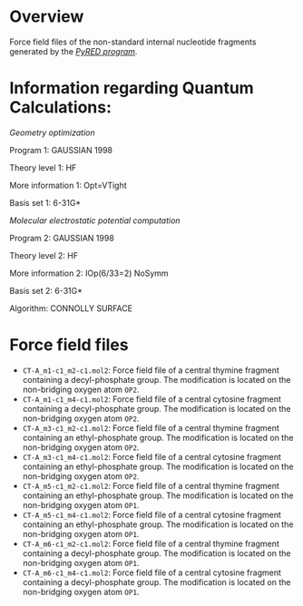 # Overview 

Force field files of the non-standard internal nucleotide fragments generated by the <cite>[PyRED program][1]</cite>.

# Information regarding Quantum Calculations:

_Geometry optimization_

Program 1: GAUSSIAN 1998

Theory level 1: HF

More information 1: Opt=VTight

Basis set 1: 6-31G*


_Molecular electrostatic potential computation_

Program 2: GAUSSIAN 1998

Theory level 2: HF

More information 2: IOp(6/33=2) NoSymm

Basis set 2: 6-31G*

Algorithm: CONNOLLY SURFACE

# Force field files

* `CT-A_m1-c1_m2-c1.mol2`: Force field file of a central thymine fragment containing a decyl-phosphate group. The modification is located on the non-bridging oxygen atom `OP2`.
* `CT-A_m1-c1_m4-c1.mol2`: Force field file of a central cytosine fragment containing a decyl-phosphate group. The modification is located on the non-bridging oxygen atom `OP2`.
* `CT-A_m3-c1_m2-c1.mol2`: Force field file of a central thymine fragment containing an ethyl-phosphate group. The modification is located on the non-bridging oxygen atom `OP2`.
* `CT-A_m3-c1_m4-c1.mol2`: Force field file of a central cytosine fragment containing an ethyl-phosphate group. The modification is located on the non-bridging oxygen atom `OP2`.
* `CT-A_m5-c1_m2-c1.mol2`: Force field file of a central thymine fragment containing an ethyl-phosphate group. The modification is located on the non-bridging oxygen atom `OP1`.
* `CT-A_m5-c1_m4-c1.mol2`: Force field file of a central cytosine fragment containing an ethyl-phosphate group. The modification is located on the non-bridging oxygen atom `OP1`.
* `CT-A_m6-c1_m2-c1.mol2`: Force field file of a central thymine fragment containing a decyl-phosphate group. The modification is located on the non-bridging oxygen atom `OP1`.
* `CT-A_m6-c1_m4-c1.mol2`: Force field file of a central cytosine fragment containing a decyl-phosphate group. The modification is located on the non-bridging oxygen atom `OP1`.

[1]: https://upjv.q4md-forcefieldtools.org/REDServer-Development/
